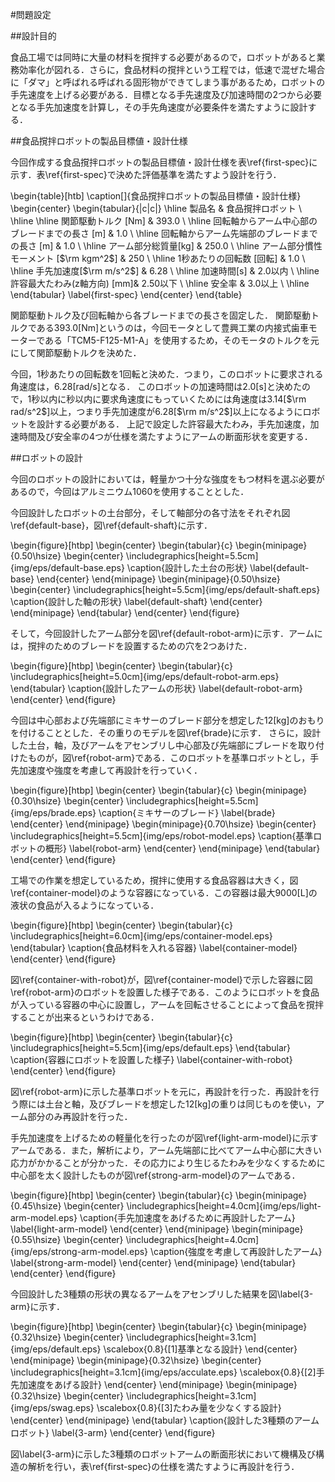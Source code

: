 #問題設定

##設計目的

食品工場では同時に大量の材料を撹拌する必要があるので，ロボットがあると業務効率化が図れる．さらに，食品材料の撹拌という工程では，低速で混ぜた場合に「ダマ」と呼ばれる呼ばれる固形物ができてしまう事があるため，ロボットの手先速度を上げる必要がある．目標となる手先速度及び加速時間の2つから必要となる手先加速度を計算し，その手先角速度が必要条件を満たすように設計する．



##食品撹拌ロボットの製品目標値・設計仕様

今回作成する食品撹拌ロボットの製品目標値・設計仕様を表\ref{first-spec}に示す．表\ref{first-spec}で決めた評価基準を満たすよう設計を行う．

\begin{table}[htb]
\caption[]{食品撹拌ロボットの製品目標値・設計仕様}
  \begin{center}
    \begin{tabular}{|c|c|} \hline
      製品名 & 食品撹拌ロボット \\ \hline \hline
      関節駆動トルク [Nm] & 393.0 \\ \hline
      回転軸からアーム中心部のブレードまでの長さ [m] & 1.0  \\ \hline
      回転軸からアーム先端部のブレードまでの長さ [m] & 1.0  \\ \hline
      アーム部分総質量[kg] & 250.0  \\ \hline
      アーム部分慣性モーメント [$\rm kgm^2$] & 250 \\ \hline
      1秒あたりの回転数 [回転] & 1.0  \\ \hline
      手先加速度[$\rm m/s^2$] & 6.28 \\ \hline
      加速時間[s] & 2.0以内 \\ \hline
      許容最大たわみ(z軸方向) [mm]& $2.50$以下 \\ \hline
      安全率 & 3.0以上 \\ \hline
    \end{tabular}
    \label{first-spec}
  \end{center}
\end{table}

関節駆動トルク及び回転軸から各ブレードまでの長さを固定した．
関節駆動トルクである393.0[Nm]というのは，今回モータとして豊興工業の内接式歯車モーターである「TCM5-F125-M1-A」を使用するため，そのモータのトルクを元にして関節駆動トルクを決めた．

今回，1秒あたりの回転数を1回転と決めた．つまり，このロボットに要求される角速度は，6.28[rad/s]となる．
このロボットの加速時間は2.0[s]と決めたので，1秒以内に秒以内に要求角速度にもっていくためには角速度は3.14[$\rm rad/s^2$]以上，つまり手先加速度が6.28[$\rm m/s^2$]以上になるようにロボットを設計する必要がある．
上記で設定した許容最大たわみ，手先加速度，加速時間及び安全率の4つが仕様を満たすようにアームの断面形状を変更する．



##ロボットの設計

今回のロボットの設計においては，軽量かつ十分な強度をもつ材料を選ぶ必要があるので，今回はアルミニウム1060を使用することとした．

今回設計したロボットの土台部分，そして軸部分の各寸法をそれぞれ図\ref{default-base}，図\ref{default-shaft}に示す．

\begin{figure}[htbp]
  \begin{center}
    \begin{tabular}{c}
          \begin{minipage}{0.50\hsize}
        \begin{center}
        \includegraphics[height=5.5cm]{img/eps/default-base.eps}
        \caption{設計した土台の形状}
        \label{default-base}
        \end{center}
      \end{minipage}
      \begin{minipage}{0.50\hsize}
        \begin{center}
          \includegraphics[height=5.5cm]{img/eps/default-shaft.eps}
          \caption{設計した軸の形状}
          \label{default-shaft}
        \end{center}
      \end{minipage}
    \end{tabular}
  \end{center}
\end{figure}

そして，今回設計したアーム部分を図\ref{default-robot-arm}に示す．アームには，撹拌のためのブレードを設置するための穴を2つあけた．

\begin{figure}[htbp]
  \begin{center}
    \begin{tabular}{c}
      \includegraphics[height=5.0cm]{img/eps/default-robot-arm.eps}
    \end{tabular}
    \caption{設計したアームの形状}
    \label{default-robot-arm}
  \end{center}
\end{figure}

今回は中心部および先端部にミキサーのブレード部分を想定した12[kg]のおもりを付けることとした．その重りのモデルを図\ref{brade}に示す．
さらに，設計した土台，軸，及びアームをアセンブリし中心部及び先端部にブレードを取り付けたものが，図\ref{robot-arm}である．このロボットを基準ロボットとし，手先加速度や強度を考慮して再設計を行っていく．

\begin{figure}[htbp]
  \begin{center}
    \begin{tabular}{c}
          \begin{minipage}{0.30\hsize}
        \begin{center}
        \includegraphics[height=5.5cm]{img/eps/brade.eps}
        \caption{ミキサーのブレード}
        \label{brade}
        \end{center}
      \end{minipage}
      \begin{minipage}{0.70\hsize}
      \begin{center}
        \includegraphics[height=5.5cm]{img/eps/robot-model.eps}
        \caption{基準ロボットの概形}
        \label{robot-arm}
        \end{center}
      \end{minipage}
    \end{tabular}
  \end{center}
\end{figure}


工場での作業を想定しているため，撹拌に使用する食品容器は大きく，図\ref{container-model}のような容器になっている．この容器は最大9000[L]の液状の食品が入るようになっている．

\begin{figure}[htbp]
  \begin{center}
    \begin{tabular}{c}
      \includegraphics[height=6.0cm]{img/eps/container-model.eps}
    \end{tabular}
    \caption{食品材料を入れる容器}
    \label{container-model}
  \end{center}
\end{figure}

図\ref{container-with-robot}が，図\ref{container-model}で示した容器に図\ref{robot-arm}のロボットを設置した様子である．このようにロボットを食品が入っている容器の中心に設置し，アームを回転させることによって食品を撹拌することが出来るというわけである．

\begin{figure}[htbp]
  \begin{center}
    \begin{tabular}{c}
      \includegraphics[height=5.5cm]{img/eps/default.eps}
    \end{tabular}
    \caption{容器にロボットを設置した様子}
    \label{container-with-robot}
  \end{center}
\end{figure}

図\ref{robot-arm}に示した基準ロボットを元に，再設計を行った．再設計を行う際には土台と軸，及びブレードを想定した12[kg]の重りは同じものを使い，アーム部分のみ再設計を行った．

手先加速度を上げるための軽量化を行ったのが図\ref{light-arm-model}に示すアームである．また，解析により，アーム先端部に比べてアーム中心部に大きい応力がかかることが分かった．その応力により生じるたわみを少なくするために中心部を太く設計したものが図\ref{strong-arm-model}のアームである．

\begin{figure}[htbp]
  \begin{center}
    \begin{tabular}{c}
          \begin{minipage}{0.45\hsize}
        \begin{center}
        \includegraphics[height=4.0cm]{img/eps/light-arm-model.eps}
        \caption{手先加速度をあげるために再設計したアーム}
        \label{light-arm-model}
        \end{center}
      \end{minipage}
      \begin{minipage}{0.55\hsize}
        \begin{center}
          \includegraphics[height=4.0cm]{img/eps/strong-arm-model.eps}
          \caption{強度を考慮して再設計したアーム}
          \label{strong-arm-model}
        \end{center}
      \end{minipage}
    \end{tabular}
  \end{center}
\end{figure}

今回設計した3種類の形状の異なるアームをアセンブリした結果を図\label{3-arm}に示す．

\begin{figure}[htbp]
  \begin{center}
    \begin{tabular}{c}
          \begin{minipage}{0.32\hsize}
        \begin{center}
          \includegraphics[height=3.1cm]{img/eps/default.eps}
          \scalebox{0.8}{[1]基準となる設計}
        \end{center}
      \end{minipage}
      \begin{minipage}{0.32\hsize}
        \begin{center}
          \includegraphics[height=3.1cm]{img/eps/acculate.eps}
          \scalebox{0.8}{[2]手先加速度をあげる設計}
        \end{center}
      \end{minipage}
      \begin{minipage}{0.32\hsize}
        \begin{center}
          \includegraphics[height=3.1cm]{img/eps/swag.eps}
          \scalebox{0.8}{[3]たわみ量を少なくする設計}
        \end{center}
      \end{minipage}
    \end{tabular}
    \caption{設計した3種類のアームロボット}
    \label{3-arm}
  \end{center}
\end{figure}

図\label{3-arm}に示した3種類のロボットアームの断面形状において機構及び構造の解析を行い，表\ref{first-spec}の仕様を満たすように再設計を行う．








